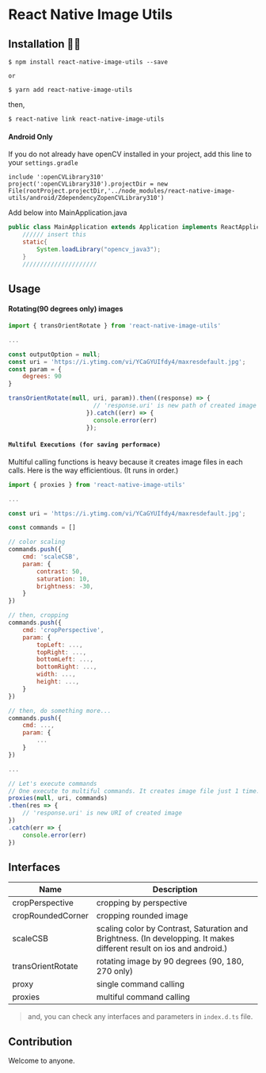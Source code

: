 # React Native Image Utils

## Installation 🚀🚀

```
$ npm install react-native-image-utils --save

or

$ yarn add react-native-image-utils
```

then,
```
$ react-native link react-native-image-utils
```



#### Android Only

If you do not already have openCV installed in your project, add this line to your `settings.gradle`

```
include ':openCVLibrary310'
project(':openCVLibrary310').projectDir = new File(rootProject.projectDir,'../node_modules/react-native-image-utils/android/ZdependencyZopenCVLibrary310')
```

Add below into MainApplication.java
```java
public class MainApplication extends Application implements ReactApplication {
    ////// insert this
    static{
        System.loadLibrary("opencv_java3");
    }
    /////////////////////
```

## Usage

#### Rotating(90 degrees only) images
```javascript
import { transOrientRotate } from 'react-native-image-utils'

...

const outputOption = null;
const uri = 'https://i.ytimg.com/vi/YCaGYUIfdy4/maxresdefault.jpg';
const param = {
    degrees: 90
}

transOrientRotate(null, uri, param)).then((response) => {                        
                        // 'response.uri' is new path of created image
                      }).catch((err) => {
                        console.error(err)
                      });

```

#### `Multiful Executions (for saving performace)`
Multiful calling functions is heavy because it creates image files in each calls. Here is the way efficientious. (It runs in order.)

```javascript
import { proxies } from 'react-native-image-utils'

...

const uri = 'https://i.ytimg.com/vi/YCaGYUIfdy4/maxresdefault.jpg';

const commands = []

// color scaling
commands.push({
    cmd: 'scaleCSB',
    param: {
        contrast: 50,
        saturation: 10,
        brightness: -30,
    }
})

// then, cropping
commands.push({
    cmd: 'cropPerspective',
    param: {
        topLeft: ...,
        topRight: ...,
        bottomLeft: ...,
        bottomRight: ...,
        width: ...,
        height: ...,
    }
})

// then, do something more...
commands.push({
    cmd: ...,
    param: {
        ...
    }
})

...

// Let's execute commands
// One execute to multiful commands. It creates image file just 1 time.
proxies(null, uri, commands)
.then(res => {
    // 'response.uri' is new URI of created image
})
.catch(err => {
    console.error(err)
})

```

## Interfaces
Name | Description
------ | -----------
cropPerspective | cropping by perspective
cropRoundedCorner | cropping rounded image
scaleCSB | scaling color by Contrast, Saturation and Brightness. (In developping. It makes different result on ios and android.)
transOrientRotate | rotating image by 90 degrees (90, 180, 270 only)
proxy | single command calling
proxies | multiful command calling

> and, you can check any interfaces and parameters in `index.d.ts` file.

## Contribution
Welcome to anyone.

